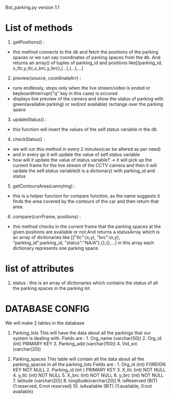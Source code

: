 Bot_parking.py version 1.1

# List of methods

1. getPositions() :

-   this method connects to the db and fetch the positions of the parking spaces or we can say coordinates of parking spaces from the db.
    And returns an array() of tuples of parking_id and positions like[(parking_id, x_tlc,y_tlc,x_brc,y_brc),(...),(...),...]

2. preview(source, coordinateArr) :

-   runs endlessly, stops only when the live stream/video is ended or keyboardInterrupt("q" key in this case) is occured
-   displays live preview of the camera and show the status of parking with green(available parking) or red(not available) rectange over the parking space

3. updateStatus() :

-   this function will insert the values of the self.status variable in the db

4. checkStatus() :

-   we will run this method in every 2 minutes(can be altered as per need)
-   and in every go it will update the value of self.status variable
-   how will it update the value of status variable? -> it will pick up the current frame for the live stream of the CCTV camera and then it will update the self.status variable(it is a dictionary) with parking_id and status

5. getContoursArea(cannyImg) :

-   this is a helper function for compare function, as the name suggests it finds the area covered by the contours of the car and then return that area.

6. compare(currFrame, positions) :

-   this method checks in the current frame that the parking spaces at the given positions are available or not.And returns a statusArray which is an array of dictionaries like [{"tlc":(x,y), "brc":(x,y), "parking_id":parking_id, "status":"NA/A"},{},{},...] in this array each dictionary represents one parking space.

# list of attributes

1. status : this is an array of dictionaries which contains the status of all the parking spaces in the parking lot.

# DATABASE CONFIG

We will make 2 tables in the database

1. Parking_lots
   This will have the data about all the parkings that our system is dealing with.
   Fields are : 1. Org_name (varchar(50)) 2. Org_id (int) PRIMARY KEY 3. Parking_add (varchar(150)) 4. Vid_src (varchar(20))

2. Parking_spaces
   This table will contain all the data about all the parking_spaces in all the parking_lots
   Fields are : 1. Org_id (int) FOREIGN KEY NOT NULL 2. Parking_id (int ) PRIMARY KEY 3. X_tlc (int) NOT NULL 4. y_tlc (int) NOT NULL 5. X_brc (int) NOT NULL 6. y_brc (int) NOT NULL 7. latitude (varchar(20)) 8. longitude(varchar(20)) 9. isReserved (BIT) {1:reserved, 0:not reserved} 10. isAvailable (BIT) {1:available, 0:not available}
